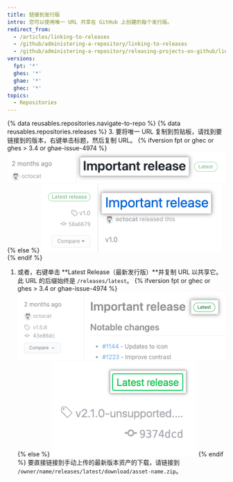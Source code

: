 ```yaml
---
title: 链接到发行版
intro: 您可以使用唯一 URL 共享在 GitHub 上创建的每个发行版。
redirect_from:
  - /articles/linking-to-releases
  - /github/administering-a-repository/linking-to-releases
  - /github/administering-a-repository/releasing-projects-on-github/linking-to-releases
versions:
  fpt: '*'
  ghes: '*'
  ghae: '*'
  ghec: '*'
topics:
  - Repositories
---
```


{% data reusables.repositories.navigate-to-repo %}
{% data reusables.repositories.releases %}
3. 要将唯一 URL 复制到剪贴板，请找到要链接到的版本，右键单击标题，然后复制 URL。
{% ifversion fpt or ghec or ghes > 3.4 or ghae-issue-4974 %}
  ![版本标题](/assets/images/help/releases/release-title.png)
{% else %}
  ![版本标题](/assets/images/help/releases/release-title-old.png)
{% endif %}
1. 或者，右键单击 **Latest Release（最新发行版）**并复制 URL 以共享它。 此 URL 的后缀始终是 `/releases/latest`。
   {% ifversion fpt or ghec or ghes > 3.4 or ghae-issue-4974 %}
   ![比较发行版标记菜单](/assets/images/help/releases/refreshed-release-latest.png)
   {% else %}
   ![最新发行版标记](/assets/images/help/releases/release_latest_release_tag.png)
   {% endif %}
要直接链接到手动上传的最新版本资产的下载，请链接到 `/owner/name/releases/latest/download/asset-name.zip`。
